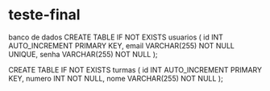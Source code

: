 # teste-final


banco de dados
CREATE TABLE IF NOT EXISTS usuarios (
    id INT AUTO_INCREMENT PRIMARY KEY,
    email VARCHAR(255) NOT NULL UNIQUE,
    senha VARCHAR(255) NOT NULL
);


CREATE TABLE IF NOT EXISTS turmas (
    id INT AUTO_INCREMENT PRIMARY KEY,
    numero INT NOT NULL,
    nome VARCHAR(255) NOT NULL
);
